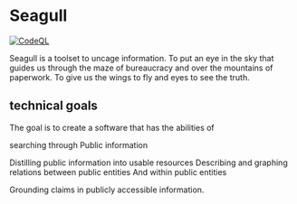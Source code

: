 
# Seagull 
[![CodeQL](https://github.com/true-public-access/begel/actions/workflows/github-code-scanning/codeql/badge.svg)](https://github.com/true-public-access/begel/actions/workflows/github-code-scanning/codeql)

Seagull is a toolset to uncage information. To put an eye in the sky that guides us through the maze of bureaucracy and over the mountains of paperwork. To give us the wings to fly and eyes to see the truth. 

## technical goals 

The goal is to create a software that has the abilities of 

searching through Public information

Distilling public information into usable resources  Describing and graphing relations between public entities And within public entities

Grounding claims in publicly accessible information.

